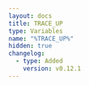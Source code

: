 ```yaml
---
layout: docs
title: TRACE_UP
type: Variables
name: "%TRACE_UP%"
hidden: true
changelog:
  - type: Added
    version: v0.12.1
---
```

